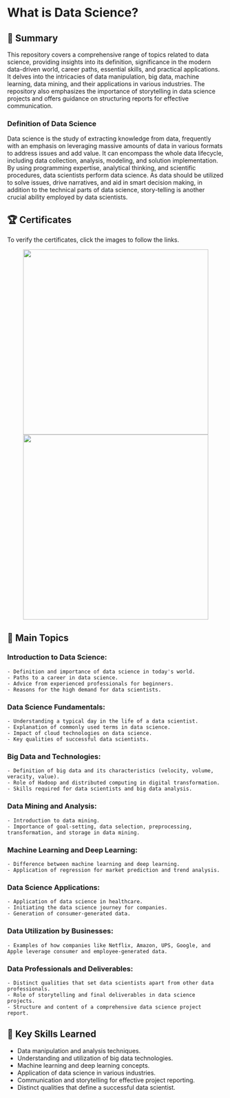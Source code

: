 # What is Data Science?

## 📄 Summary 
This repository covers a comprehensive range of topics related to data science, providing insights into its definition, significance in the modern data-driven world, career paths, essential skills, and practical applications. It delves into the intricacies of data manipulation, big data, machine learning, data mining, and their applications in various industries. The repository also emphasizes the importance of storytelling in data science projects and offers guidance on structuring reports for effective communication.

### Definition of Data Science
Data science is the study of extracting knowledge from data, frequently with an emphasis on leveraging massive amounts of data in various formats to address issues and add value. It can encompass the whole data lifecycle, including data collection, analysis, modeling, and solution implementation. By using programming expertise, analytical thinking, and scientific procedures, data scientists perform data science. As data should be utilized to solve issues, drive narratives, and aid in smart decision making, in addition to the technical parts of data science, story-telling is another crucial ability employed by data scientists.

## 🏆 Certificates 
To verify the certificates, click the images to follow the links.

<p align="middle">
  <a href="https://www.coursera.org/account/accomplishments/verify/69ELLEGT7PBD"><img src="https://s3.amazonaws.com/coursera_assets/meta_images/generated/CERTIFICATE_LANDING_PAGE/CERTIFICATE_LANDING_PAGE~69ELLEGT7PBD/CERTIFICATE_LANDING_PAGE~69ELLEGT7PBD.jpeg" height="430"></a>
  <a href="https://www.credly.com/badges/cdb38474-e88e-4140-b2be-e45537bea3ba/public_url"><img src="https://images.credly.com/size/680x680/images/5fc2d535-e716-46c4-881a-f4822b8da0e5/Cognitive_Class_-_What_is_Data_Science.png" height="430"></a>
</p>

## 📑 Main Topics 
  ### Introduction to Data Science:
    - Definition and importance of data science in today's world.
    - Paths to a career in data science.
    - Advice from experienced professionals for beginners.
    - Reasons for the high demand for data scientists.
  ### Data Science Fundamentals:
    - Understanding a typical day in the life of a data scientist.
    - Explanation of commonly used terms in data science.
    - Impact of cloud technologies on data science.
    - Key qualities of successful data scientists.
  ### Big Data and Technologies:
    - Definition of big data and its characteristics (velocity, volume, veracity, value).
    - Role of Hadoop and distributed computing in digital transformation.
    - Skills required for data scientists and big data analysis.
  ### Data Mining and Analysis:
    - Introduction to data mining.
    - Importance of goal-setting, data selection, preprocessing, transformation, and storage in data mining.
  ### Machine Learning and Deep Learning:
    - Difference between machine learning and deep learning.
    - Application of regression for market prediction and trend analysis.
  ### Data Science Applications:
    - Application of data science in healthcare.
    - Initiating the data science journey for companies.
    - Generation of consumer-generated data.
  ### Data Utilization by Businesses:
    - Examples of how companies like Netflix, Amazon, UPS, Google, and Apple leverage consumer and employee-generated data.
  ### Data Professionals and Deliverables:
    - Distinct qualities that set data scientists apart from other data professionals.
    - Role of storytelling and final deliverables in data science projects.
    - Structure and content of a comprehensive data science project report.

## 🔑 Key Skills Learned 
- Data manipulation and analysis techniques.
- Understanding and utilization of big data technologies.
- Machine learning and deep learning concepts.
- Application of data science in various industries.
- Communication and storytelling for effective project reporting.
- Distinct qualities that define a successful data scientist.